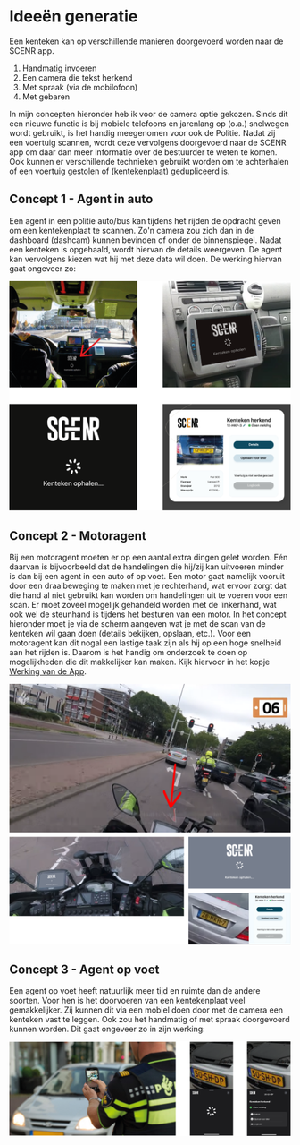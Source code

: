 # Ideeën generatie

Een kenteken kan op verschillende manieren doorgevoerd worden naar de SCENR app.

1. Handmatig invoeren
2. Een camera die tekst herkend
3. Met spraak (via de mobilofoon)
4. Met gebaren

In mijn concepten hieronder heb ik voor de camera optie gekozen. Sinds dit een nieuwe functie is bij mobiele telefoons en jarenlang op (o.a.) snelwegen wordt gebruikt, is het handig meegenomen voor ook de Politie. Nadat zij een voertuig scannen, wordt deze vervolgens doorgevoerd naar de SCENR app om daar dan meer informatie over de bestuurder te weten te komen. Ook kunnen er verschillende technieken gebruikt worden om te achterhalen of een voertuig gestolen of (kentekenplaat) gedupliceerd is.



## Concept 1 - Agent in auto

Een agent in een politie auto/bus kan tijdens het rijden de opdracht geven om een kentekenplaat te scannen. Zo'n camera zou zich dan in de dashboard (dashcam) kunnen bevinden of onder de binnenspiegel. Nadat een kenteken is opgehaald, wordt hiervan de details weergeven. De agent kan vervolgens kiezen wat hij met deze data wil doen. De werking hiervan gaat ongeveer zo:

![](../../.gitbook/assets/Concept-AgentInAuto.png)

## Concept 2 - Motoragent

Bij een motoragent moeten er op een aantal extra dingen gelet worden. Eén daarvan is bijvoorbeeld dat de handelingen die hij/zij kan uitvoeren minder is dan bij een agent in een auto of op voet. Een motor gaat namelijk vooruit door een draaibeweging te maken met je rechterhand, wat ervoor zorgt dat die hand al niet gebruikt kan worden om handelingen uit te voeren voor een scan. Er moet zoveel mogelijk gehandeld worden met de linkerhand, wat ook wel de steunhand is tijdens het besturen van een motor. In het concept hieronder moet je via de scherm aangeven wat je met de scan van de kenteken wil gaan doen (details bekijken, opslaan, etc.). Voor een motoragent kan dit nogal een lastige taak zijn als hij op een hoge snelheid aan het rijden is. Daarom is het handig om onderzoek te doen op mogelijkheden die dit makkelijker kan maken. Kijk hiervoor in het kopje [Werking van de App](../../het-product/scenr-app/werking-van-de-app.md).

![](../../.gitbook/assets/Concept-Motoragent.png)

## Concept 3 - Agent op voet

Een agent op voet heeft natuurlijk meer tijd en ruimte dan de andere soorten. Voor hen is het doorvoeren van een kentekenplaat veel gemakkelijker. Zij kunnen dit via een mobiel doen door met de camera een kenteken vast te leggen. Ook zou het handmatig of met spraak doorgevoerd kunnen worden. Dit gaat ongeveer zo in zijn werking:

![](../../.gitbook/assets/Concept-AgentOpVoet.png)



